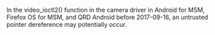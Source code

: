 In the video_ioctl2() function in the camera driver in Android for MSM, Firefox OS for MSM, and QRD Android before 2017-09-16, an untrusted pointer dereference may potentially occur.